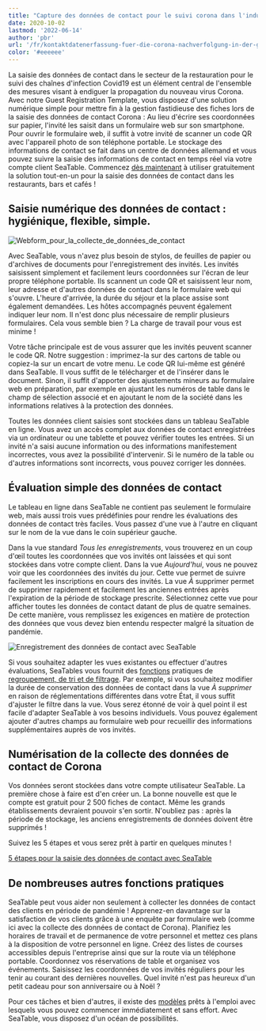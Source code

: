 ```yaml
---
title: "Capture des données de contact pour le suivi corona dans l'industrie de la restauration"
date: 2020-10-02
lastmod: '2022-06-14'
author: 'pbr'
url: '/fr/kontaktdatenerfassung-fuer-die-corona-nachverfolgung-in-der-gastronomie'
color: '#eeeeee'
---
```


La saisie des données de contact dans le secteur de la restauration pour le suivi des chaînes d'infection Covid19 est un élément central de l'ensemble des mesures visant à endiguer la propagation du nouveau virus Corona. Avec notre Guest Registration Template, vous disposez d'une solution numérique simple pour mettre fin à la gestion fastidieuse des fiches lors de la saisie des données de contact Corona : Au lieu d'écrire ses coordonnées sur papier, l'invité les saisit dans un formulaire web sur son smartphone. Pour ouvrir le formulaire web, il suffit à votre invité de scanner un code QR avec l'appareil photo de son téléphone portable. Le stockage des informations de contact se fait dans un centre de données allemand et vous pouvez suivre la saisie des informations de contact en temps réel via votre compte client SeaTable. Commencez [dès maintenant](https://seatable.io/fr/enregistrement/) à utiliser gratuitement la solution tout-en-un pour la saisie des données de contact dans les restaurants, bars et cafés !

## Saisie numérique des données de contact : hygiénique, flexible, simple.

![Webform_pour_la_collecte_de_données_de_contact](https://seatable.io/wp-content/uploads/2020/09/iphone_corona_app.png)

Avec SeaTable, vous n'avez plus besoin de stylos, de feuilles de papier ou d'archives de documents pour l'enregistrement des invités. Les invités saisissent simplement et facilement leurs coordonnées sur l'écran de leur propre téléphone portable. Ils scannent un code QR et saisissent leur nom, leur adresse et d'autres données de contact dans le formulaire web qui s'ouvre. L'heure d'arrivée, la durée du séjour et la place assise sont également demandées. Les hôtes accompagnés peuvent également indiquer leur nom. Il n'est donc plus nécessaire de remplir plusieurs formulaires. Cela vous semble bien ? La charge de travail pour vous est minime !

Votre tâche principale est de vous assurer que les invités peuvent scanner le code QR. Notre suggestion : imprimez-la sur des cartons de table ou copiez-la sur un encart de votre menu. Le code QR lui-même est généré dans SeaTable. Il vous suffit de le télécharger et de l'insérer dans le document. Sinon, il suffit d'apporter des ajustements mineurs au formulaire web en préparation, par exemple en ajustant les numéros de table dans le champ de sélection associé et en ajoutant le nom de la société dans les informations relatives à la protection des données.

Toutes les données client saisies sont stockées dans un tableau SeaTable en ligne. Vous avez un accès complet aux données de contact enregistrées via un ordinateur ou une tablette et pouvez vérifier toutes les entrées. Si un invité n'a saisi aucune information ou des informations manifestement incorrectes, vous avez la possibilité d'intervenir. Si le numéro de la table ou d'autres informations sont incorrects, vous pouvez corriger les données.

## Évaluation simple des données de contact

Le tableau en ligne dans SeaTable ne contient pas seulement le formulaire web, mais aussi trois vues prédéfinies pour rendre les évaluations des données de contact très faciles. Vous passez d'une vue à l'autre en cliquant sur le nom de la vue dans le coin supérieur gauche.

Dans la vue standard _Tous les enregistrements_, vous trouverez en un coup d'œil toutes les coordonnées que vos invités ont laissées et qui sont stockées dans votre compte client. Dans la vue _Aujourd'hui_, vous ne pouvez voir que les coordonnées des invités du jour. Cette vue permet de suivre facilement les inscriptions en cours des invités. La vue _À_ supprimer permet de supprimer rapidement et facilement les anciennes entrées après l'expiration de la période de stockage prescrite. Sélectionnez cette vue pour afficher toutes les données de contact datant de plus de quatre semaines. De cette manière, vous remplissez les exigences en matière de protection des données que vous devez bien entendu respecter malgré la situation de pandémie.

![Enregistrement des données de contact avec SeaTable](https://seatable.de/wp-content/uploads/2020/09/SeaTable_for_contact_data_registration_corona_restaurant.png)

Si vous souhaitez adapter les vues existantes ou effectuer d'autres évaluations, SeaTables vous fournit des [fonctions](https://seatable.io/fr/docs/handbuch/datenmanagement/gruppierung-sortierung-filter/) pratiques de [regroupement, de tri et de filtrage](https://seatable.io/fr/docs/handbuch/datenmanagement/gruppierung-sortierung-filter/). Par exemple, si vous souhaitez modifier la durée de conservation des données de contact dans la vue _À supprimer_ en raison de réglementations différentes dans votre État, il vous suffit d'ajuster le filtre dans la vue. Vous serez étonné de voir à quel point il est facile d'adapter SeaTable à vos besoins individuels. Vous pouvez également ajouter d'autres champs au formulaire web pour recueillir des informations supplémentaires auprès de vos invités.

## Numérisation de la collecte des données de contact de Corona

Vos données seront stockées dans votre compte utilisateur SeaTable. La première chose à faire est d'en créer un. La bonne nouvelle est que le compte est gratuit pour 2 500 fiches de contact. Même les grands établissements devraient pouvoir s'en sortir. N'oubliez pas : après la période de stockage, les anciens enregistrements de données doivent être supprimés !

Suivez les 5 étapes et vous serez prêt à partir en quelques minutes !

[5 étapes pour la saisie des données de contact avec SeaTable](/fr/corona-gaesteregistrierung/#tab-id-1-active)

## De nombreuses autres fonctions pratiques

SeaTable peut vous aider non seulement à collecter les données de contact des clients en période de pandémie ! Apprenez-en davantage sur la satisfaction de vos clients grâce à une enquête par formulaire web (comme ici avec la collecte des données de contact de Corona). Planifiez les horaires de travail et de permanence de votre personnel et mettez ces plans à la disposition de votre personnel en ligne. Créez des listes de courses accessibles depuis l'entreprise ainsi que sur la route via un téléphone portable. Coordonnez vos réservations de table et organisez vos événements. Saisissez les coordonnées de vos invités réguliers pour les tenir au courant des dernières nouvelles. Quel invité n'est pas heureux d'un petit cadeau pour son anniversaire ou à Noël ?

Pour ces tâches et bien d'autres, il existe des [modèles](https://seatable.io/fr/docs/templates/) prêts à l'emploi avec lesquels vous pouvez commencer immédiatement et sans effort. Avec SeaTable, vous disposez d'un océan de possibilités.
